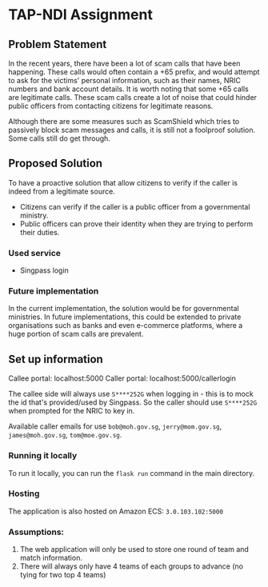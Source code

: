 # TAP-NDI Assignment

## Problem Statement
In the recent years, there have been a lot of scam calls that have been happening.
These calls would often contain a +65 prefix, and would attempt to ask for the victims' personal information, such as their names, NRIC numbers and bank account details. It is worth noting that some +65 calls are legitimate calls. 
These scam calls create a lot of noise that could hinder public officers from contacting citizens for legitimate reasons.

Although there are some measures such as ScamShield which tries to passively block scam messages and calls, it is still not a foolproof solution. Some calls still do get through. 

## Proposed Solution
To have a proactive solution that allow citizens to verify if the caller is indeed from a legitimate source.

- Citizens can verify if the caller is a public officer from a governmental ministry.
- Public officers can prove their identity when they are trying to perform their duties.

### Used service
- Singpass login

### Future implementation
In the current implementation, the solution would be for governmental ministries.
In future implementations, this could be extended to private organisations such as banks and even e-commerce platforms, where a huge portion of scam calls are prevalent.

## Set up information
Callee portal: localhost:5000
Caller portal: localhost:5000/callerlogin

The callee side will always use `S****252G` when logging in - this is to mock the id that's provided/used by Singpass.
So the caller should use `S****252G` when prompted for the NRIC to key in.

Available caller emails for use `bob@moh.gov.sg`, `jerry@mom.gov.sg`, `james@moh.gov.sg`, `tom@moe.gov.sg`.

### Running it locally
To run it locally, you can run the `flask run` command in the main directory.

### Hosting
The application is also hosted on Amazon ECS: `3.0.103.102:5000`

### Assumptions: 
1. The web application will only be used to store one round of team and match information.
2. There will always only have 4 teams of each groups to advance (no tying for two top 4 teams)